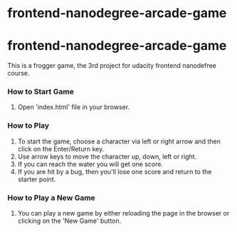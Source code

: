 frontend-nanodegree-arcade-game
===============================

# frontend-nanodegree-arcade-game

This is a frogger game, the 3rd project for udacity frontend nanodefree course.

### How to Start Game

1. Open 'index.html' file in your browser.

### How to Play

1. To start the game, choose a character via left or right arrow and then click on the Enter/Return key.
2. Use arrow keys to move the character up, down, left or right.
3. If you can reach the water you will get one score.
4. If you are hit by a bug, then you'll lose one score and return to the starter point.

### How to Play a New Game

1. You can play a new game by either reloading the page in the browser or clicking on the 'New Game' button.